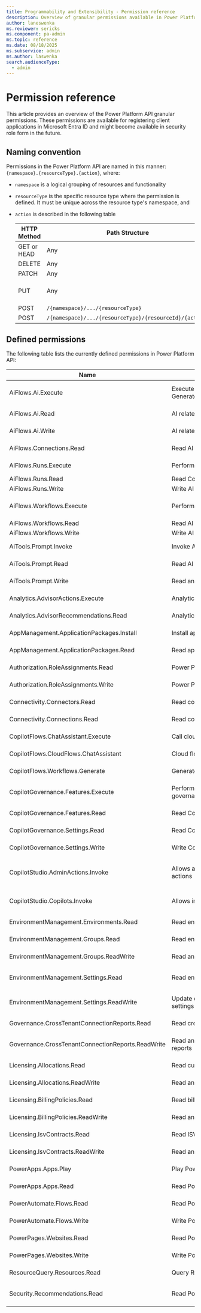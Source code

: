 ```yaml
---
title: Programmability and Extensibility - Permission reference
description: Overview of granular permissions available in Power Platform programmability tools
author: laneswenka
ms.reviewer: sericks
ms.component: pa-admin
ms.topic: reference
ms.date: 08/18/2025
ms.subservice: admin
ms.author: laswenka
search.audienceType: 
  - admin
---
```


# Permission reference

This article provides an overview of the Power Platform API granular permissions. These permissions are available for registering client applications in Microsoft Entra ID and might become available in security role form in the future.

## Naming convention

Permissions in the Power Platform API are named in this manner: `{namespace}.{resourceType}.{action}`, where:

* `namespace` is a logical grouping of resources and functionality
* `resourceType` is the specific resource type where the permission is defined. It must be unique across the resource type's namespace, and
* `action` is described in the following table

  HTTP Method | Path Structure | Action Name(s)
  ----------- | -------------- | --------------
  GET or HEAD | Any            | Read
  DELETE      | Any            | Delete
  PATCH       | Any            | Update
  PUT         | Any            | Create and Update
  POST        | `/{namespace}/.../{resourceType}` | Create
  POST        | `/{namespace}/.../{resourceType}/{resourceId}/{action}` | `{action}`

## Defined permissions

The following table lists the currently defined permissions in Power Platform API:

Name | Display name | Description
---- | ------------ | -----------
AiFlows.Ai.Execute | Execute AI related operations (like Generate) on AI flow | Allows you to execute AI-related operations (like Generate) on AI flows.
AiFlows.Ai.Read | AI related read operations on AI flow | Allows you to do AI-related read operations on AI flows.
AiFlows.Ai.Write | AI related write operations on AI flow | Allows you to do AI-related write operations on AI flows.
AiFlows.Connections.Read | Read AI flow connection | Allows reading AI flow connections.
AiFlows.Runs.Execute | Perform actions on AI flow run | Allows performing actions on AI flow runs.
AiFlows.Runs.Read | Read Copilot flow run | Allows reading AI flow runs.
AiFlows.Runs.Write | Write AI flow run | Allows writing AI flow runs.
AiFlows.Workflows.Execute | Perform actions (like activate) AI flow | Allows you to perform actions (like activate) on AI flows.
AiFlows.Workflows.Read | Read AI flow | Allows reading AI flows.
AiFlows.Workflows.Write | Write AI flow | Allows writing AI flows.
AiTools.Prompt.Invoke | Invoke AI prompts | Allows invoking of AI prompts.
AiTools.Prompt.Read | Read AI prompts | Allows reading of AI prompts.
AiTools.Prompt.Write | Read and write AI prompts | Allows reading and writing of AI prompts.
Analytics.AdvisorActions.Execute | Analytics.AdvisorActions.Execute | Allows users to execute advisor actions.
Analytics.AdvisorRecommendations.Read | Analytics.AdvisorRecommendations.Read | Allows users to read advisor recommendations.
AppManagement.ApplicationPackages.Install | Install application packages | Allows installing application packages.
AppManagement.ApplicationPackages.Read | Read application packages | Allows reading of application packages.
Authorization.RoleAssignments.Read | Power Platform role assignment reader | Allows reading of Power Platform role assignments.
Authorization.RoleAssignments.Write | Power Platform role assignment writer | Allows assigning of Power Platform role assignments.
Connectivity.Connectors.Read | Read connectors | Allows reading of connectors.
Connectivity.Connections.Read | Read connections | Allows reading of connections.
CopilotFlows.ChatAssistant.Execute | Call cloud flows chat assistant | Allows calling cloud flows chat assistant.
CopilotFlows.CloudFlows.ChatAssistant | Cloud flows chat assistant | Allows cloud flows chat assistant.
CopilotFlows.Workflows.Generate | Generate Copilot flow suggestion | Allows generating Copilot flow suggestions.
CopilotGovernance.Features.Execute | Perform actions related to Copilot governance features | Permission required to perform actions related to Copilot governance features.
CopilotGovernance.Features.Read | Read Copilot governance features | Permission required to read Copilot governance features.
CopilotGovernance.Settings.Read | Read Copilot governance settings | Permission required to read Copilot governance settings.
CopilotGovernance.Settings.Write | Write Copilot governance settings | Permission required to write Copilot governance settings.
CopilotStudio.AdminActions.Invoke | Allows admins to invoke administrative actions | Allow admins to invoke administrative actions on agents created in Microsoft Copilot Studio.
CopilotStudio.Copilots.Invoke | Allows invoking Copilots | Allows interacting with authenticated Copilots hosted by Copilot Studio.
EnvironmentManagement.Environments.Read | Read environments | Allows reading of environments.
EnvironmentManagement.Groups.Read | Read environment groups | Allows reading of environment groups.
EnvironmentManagement.Groups.ReadWrite | Read and write environment groups | Allows reading and writing of environment groups.
EnvironmentManagement.Settings.Read | Read environment management settings | Allows reading of Environment Management Settings
EnvironmentManagement.Settings.ReadWrite | Update environment management settings | Allows update of environment management settings.
Governance.CrossTenantConnectionReports.Read | Read cross-tenant connection reports | Allows reading cross-tenant connection reports
Governance.CrossTenantConnectionReports.ReadWrite | Read and write cross-tenant connection reports | Allows reading and writing of cross-tenant connection reports.
Licensing.Allocations.Read | Read currency allocations | Allows reading currency allocations.
Licensing.Allocations.ReadWrite | Read and write currency allocations | Allows reading and writing of currency allocations.
Licensing.BillingPolicies.Read | Read billing policies | Allows reading of billing policies.
Licensing.BillingPolicies.ReadWrite | Read and write billing policies | Allows read and writing of billing policies.
Licensing.IsvContracts.Read | Read ISV contracts | Allows reading of ISV contracts.
Licensing.IsvContracts.ReadWrite | Read and write ISV contracts | Allows reading and writing of ISV contracts.
PowerApps.Apps.Play | Play Power Apps | Allows playing of Power Apps applications.
PowerApps.Apps.Read | Read Power App | Allows reading of Power Apps applications.
PowerAutomate.Flows.Read | Read Power Automate flows | Allows reading of Power Automate flows.
PowerAutomate.Flows.Write | Write Power Automate flows | Allows writing of Power Automate flows.
PowerPages.Websites.Read | Read Power Pages websites | Allows reading of Power Pages websites.
PowerPages.Websites.Write | Write Power Pages websites | Allows writing of Power Pages websites.
ResourceQuery.Resources.Read | Query Resources | Allows querying of resources.
Security.Recommendations.Read | Read Power Platform security information | Allows reading of security recommendations in Power Platform.
